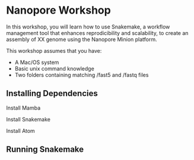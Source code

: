 # Nanopore Workshop

In this workshop, you will learn how to use Snakemake, a workflow management tool that enhances reprodicibility and scalability, to create an assembly of XX genome using the Nanopore Minion platform.

This workshop assumes that you have:
* A Mac/OS system
* Basic unix command knowledge
* Two folders containing matching /fast5 and /fastq files

## Installing Dependencies

Install Mamba

Install Snakemake

Install Atom

## Running Snakemake
